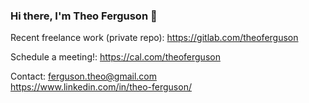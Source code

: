 ### Hi there, I'm Theo Ferguson 👋

Recent freelance work (private repo):
https://gitlab.com/theoferguson

Schedule a meeting!:
https://cal.com/theoferguson

Contact:
ferguson.theo@gmail.com  
https://www.linkedin.com/in/theo-ferguson/

<!--
**theoferguson/theoferguson** is a ✨ _special_ ✨ repository because its `README.md` (this file) appears on your GitHub profile.

Here are some ideas to get you started:

- 🔭 I’m currently working on ...
- 🌱 I’m currently learning ...
- 👯 I’m looking to collaborate on ...
- 🤔 I’m looking for help with ...
- 💬 Ask me about ...
- 📫 How to reach me: ...
- 😄 Pronouns: ...
- ⚡ Fun fact: ...
-->
